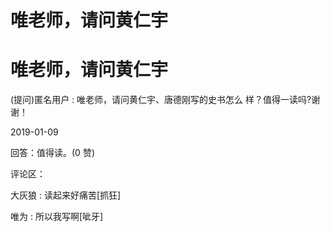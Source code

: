 # 唯老师，请问黄仁宇

# 唯老师，请问黄仁宇

(提问)匿名用户 : 唯老师，请问黄仁宇、唐德刚写的史书怎么 样？值得一读吗?谢谢！

2019-01-09

回答：值得读。(0 赞)

评论区：

大灰狼 : 读起来好痛苦[抓狂]

唯为 : 所以我写啊[呲牙]